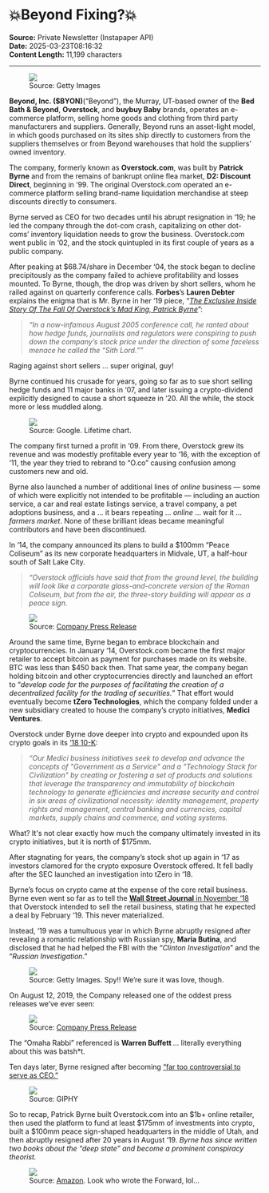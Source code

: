 # 💥Beyond Fixing?💥

**Source:** Private Newsletter (Instapaper API)  
**Date:** 2025-03-23T08:16:32  
**Content Length:** 11,199 characters

---

<div><div><figure><a href="https://substack.com/redirect/fe21d088-53e1-4ee1-bf9f-518c25e3523e?j=eyJ1IjoiOW95azAifQ.3I-y5PDezjo-i0ls31AGTIH4E8sNNl31puiktHvNIm8"><img src="https://substackcdn.com/image/fetch/w_1100,c_limit,f_auto,q_auto:good,fl_progressive:steep/https%3A%2F%2Fsubstack-post-media.s3.amazonaws.com%2Fpublic%2Fimages%2F3f6d9d12-10db-4820-8963-1696c5c580e5_1024x682.jpeg"></a><figcaption>Source: Getty Images</figcaption></figure></div><p><strong>Beyond, Inc. ($BYON)</strong><span>(“Beyond”), the Murray, UT-based owner of the </span><strong>Bed Bath &amp; Beyond</strong><span>, </span><strong>Overstock</strong><span>, and </span><strong>buybuy Baby</strong><span> brands, operates an e-commerce platform, selling home goods and clothing from third party manufacturers and suppliers. Generally, Beyond runs an asset-light model, in which goods purchased on its sites ship directly to customers from the suppliers themselves or from Beyond warehouses that hold the suppliers’ owned inventory.</span></p><p><span>The company, formerly known as </span><strong>Overstock.com</strong><span>, was built by </span><strong>Patrick Byrne</strong><span> and from the remains of bankrupt online flea market, </span><strong>D2: Discount Direct</strong><span>, beginning in ‘99. The original Overstock.com operated an e-commerce platform selling brand-name liquidation merchandise at steep discounts directly to consumers.</span></p><p>Byrne served as CEO for two decades until his abrupt resignation in ‘19; he led the company through the dot-com crash, capitalizing on other dot-coms’ inventory liquidation needs to grow the business. Overstock.com went public in ‘02, and the stock quintupled in its first couple of years as a public company.</p><p><span>After peaking at $68.74/share in December ‘04, the stock began to decline precipitously as the company failed to achieve profitability and losses mounted. To Byrne, though, the drop was driven by short sellers, whom he railed against on quarterly conference calls. </span><strong>Forbes</strong><span>’s </span><strong>Lauren Debter</strong><span> explains the enigma that is Mr. Byrne in her ‘19 piece, “</span><em><a href="https://substack.com/redirect/b6240e27-65c3-404d-b351-49b4b5a98ecf?j=eyJ1IjoiOW95azAifQ.3I-y5PDezjo-i0ls31AGTIH4E8sNNl31puiktHvNIm8">The Exclusive Inside Story Of The Fall Of Overstock’s Mad King, Patrick Byrne</a></em><span>”: </span></p><blockquote><p><em>“In a now-infamous August 2005 conference call, he ranted about how hedge funds, journalists and regulators were conspiring to push down the company’s stock price under the direction of some faceless menace he called the “Sith Lord.””</em></p></blockquote><p>Raging against short sellers … super original, guy! </p><p>Byrne continued his crusade for years, going so far as to sue short selling hedge funds and 11 major banks in ‘07, and later issuing a crypto-dividend explicitly designed to cause a short squeeze in ‘20. All the while, the stock more or less muddled along.</p><div><figure><a href="https://substack.com/redirect/e379e6b7-d26e-463e-b5ee-ddda3a184bbc?j=eyJ1IjoiOW95azAifQ.3I-y5PDezjo-i0ls31AGTIH4E8sNNl31puiktHvNIm8"><img src="https://substackcdn.com/image/fetch/w_1100,c_limit,f_auto,q_auto:good,fl_progressive:steep/https%3A%2F%2Fsubstack-post-media.s3.amazonaws.com%2Fpublic%2Fimages%2F00fc58c5-710d-48d2-bf5e-34cc3e533569_1322x978.png"></a><figcaption>Source: Google. Lifetime chart. </figcaption></figure></div><p>The company first turned a profit in ‘09. From there, Overstock grew its revenue and was modestly profitable every year to ‘16, with the exception of ‘11, the year they tried to rebrand to “O.co” causing confusion among customers new and old.</p><p><span>Byrne also launched a number of additional lines of </span><em>online</em><span> business — some of which were explicitly not intended to be profitable — including an auction service, a car and real estate listings service, a travel company, a pet adoptions business, and a … it bears repeating … </span><em>online</em><span> … wait for it … </span><em>farmers market</em><span>. None of these brilliant ideas became meaningful contributors and have been discontinued.</span></p><p>In ‘14, the company announced its plans to build a $100mm “Peace Coliseum” as its new corporate headquarters in Midvale, UT, a half-hour south of Salt Lake City.</p><blockquote><p><em>“Overstock officials have said that from the ground level, the building will look like a corporate glass-and-concrete version of the Roman Coliseum, but from the air, the three-story building will appear as a peace sign.</em></p></blockquote><div><figure><a href="https://substack.com/redirect/c538f1be-92a9-49b1-8e96-90930ce849cb?j=eyJ1IjoiOW95azAifQ.3I-y5PDezjo-i0ls31AGTIH4E8sNNl31puiktHvNIm8"><img src="https://substackcdn.com/image/fetch/w_398,c_limit,f_auto,q_auto:good,fl_progressive:steep/https%3A%2F%2Fsubstack-post-media.s3.amazonaws.com%2Fpublic%2Fimages%2Fe9928760-4f00-4405-ba2f-f6f6478bd1a6_398x298.jpeg"></a><figcaption><span>Source: </span><a href="https://substack.com/redirect/52841751-3fd8-4717-b7df-2552ccf32f54?j=eyJ1IjoiOW95azAifQ.3I-y5PDezjo-i0ls31AGTIH4E8sNNl31puiktHvNIm8">Company Press Release</a></figcaption></figure></div><p><span>Around the same time, Byrne began to embrace blockchain and cryptocurrencies. In January ‘14, Overstock.com became the first major retailer to accept bitcoin as payment for purchases made on its website. BTC was less than $450 back then. That same year, the company began holding bitcoin and other cryptocurrencies directly and launched an effort to “</span><em>develop code for the purposes of facilitating the creation of a decentralized facility for the trading of securities.</em><span>” That effort would eventually become </span><strong>tZero Technologies</strong><span>, which the company folded under a new subsidiary created to house the company’s crypto initiatives, </span><strong>Medici Ventures</strong><span>.</span></p><p><span>Overstock under Byrne dove deeper into crypto and expounded upon its crypto goals in its </span><a href="https://substack.com/redirect/9971fd9a-516f-485b-936a-799cf6c5db0a?j=eyJ1IjoiOW95azAifQ.3I-y5PDezjo-i0ls31AGTIH4E8sNNl31puiktHvNIm8">‘18 10-K</a><span>:</span></p><blockquote><p><em>“Our Medici business initiatives seek to develop and advance the concepts of "Government as a Service" and a "Technology Stack for Civilization" by creating or fostering a set of products and solutions that leverage the transparency and immutability of blockchain technology to generate efficiencies and increase security and control in six areas of civilizational necessity: identity management, property rights and management, central banking and currencies, capital markets, supply chains and commerce, and voting systems.</em></p></blockquote><p>What? It's not clear exactly how much the company ultimately invested in its crypto initiatives, but it is north of $175mm.</p><p>After stagnating for years, the company’s stock shot up again in ‘17 as investors clamored for the crypto exposure Overstock offered. It fell badly after the SEC launched an investigation into tZero in ‘18.</p><p><span>Byrne’s focus on crypto came at the expense of the core retail business. Byrne even went so far as to tell the </span><strong><a href="https://substack.com/redirect/cbd85a38-68e1-43a7-aac9-5d10233e0a48?j=eyJ1IjoiOW95azAifQ.3I-y5PDezjo-i0ls31AGTIH4E8sNNl31puiktHvNIm8">Wall Street Journal</a></strong><a href="https://substack.com/redirect/cbd85a38-68e1-43a7-aac9-5d10233e0a48?j=eyJ1IjoiOW95azAifQ.3I-y5PDezjo-i0ls31AGTIH4E8sNNl31puiktHvNIm8"> in November ‘18</a><span> that Overstock intended to sell the retail business, stating that he expected a deal by February ‘19. This never materialized.</span></p><p><span>Instead, ‘19 was a tumultuous year in which Byrne abruptly resigned after revealing a romantic relationship with Russian spy, </span><strong>Maria Butina</strong><span>, and disclosed that he had helped the FBI with the “</span><em>Clinton Investigation</em><span>” and the “</span><em>Russian Investigation</em><span>.” </span></p><div><figure><a href="https://substack.com/redirect/9bc4814c-b4b1-4940-b5ab-e39046516f15?j=eyJ1IjoiOW95azAifQ.3I-y5PDezjo-i0ls31AGTIH4E8sNNl31puiktHvNIm8"><img src="https://substackcdn.com/image/fetch/w_1100,c_limit,f_auto,q_auto:good,fl_progressive:steep/https%3A%2F%2Fsubstack-post-media.s3.amazonaws.com%2Fpublic%2Fimages%2Ff7cedd94-6bdc-4b8e-aab8-c9461331124d_1024x683.jpeg"></a><figcaption>Source: Getty Images. Spy!! We’re sure it was love, though. </figcaption></figure></div><p>On August 12, 2019, the Company released one of the oddest press releases we’ve ever seen:</p><div><figure><a href="https://substack.com/redirect/ab74ce34-6252-4b8c-b084-907dc0b6cab2?j=eyJ1IjoiOW95azAifQ.3I-y5PDezjo-i0ls31AGTIH4E8sNNl31puiktHvNIm8"><img src="https://substackcdn.com/image/fetch/w_1100,c_limit,f_auto,q_auto:good,fl_progressive:steep/https%3A%2F%2Fsubstack-post-media.s3.amazonaws.com%2Fpublic%2Fimages%2F93493a94-f467-4477-84be-efbf6041d479_1600x824.png"></a><figcaption><span>Source: </span><a href="https://substack.com/redirect/e338dfcd-9c99-4988-b293-43270fd1899d?j=eyJ1IjoiOW95azAifQ.3I-y5PDezjo-i0ls31AGTIH4E8sNNl31puiktHvNIm8">Company Press Release</a></figcaption></figure></div><p><span>The “Omaha Rabbi” referenced is </span><strong>Warren Buffett </strong><span> … literally everything about this was batsh*t. </span></p><p><span>Ten days later, Byrne resigned after becoming </span><a href="https://substack.com/redirect/0ef96d22-9947-4dc4-a320-25b64f3921f9?j=eyJ1IjoiOW95azAifQ.3I-y5PDezjo-i0ls31AGTIH4E8sNNl31puiktHvNIm8">“far too controversial to serve as CEO.”</a></p><div><figure><a href="https://substack.com/redirect/67844048-7f2a-49e3-aaea-67fa5c942a71?j=eyJ1IjoiOW95azAifQ.3I-y5PDezjo-i0ls31AGTIH4E8sNNl31puiktHvNIm8"><img src="https://substackcdn.com/image/fetch/w_384,c_limit,f_auto,q_auto:good,fl_lossy/https%3A%2F%2Fsubstack-post-media.s3.amazonaws.com%2Fpublic%2Fimages%2Fa46c7bdb-8c46-43b2-8e86-28745e75cf2f_500x500.gif"></a><figcaption>Source: GIPHY</figcaption></figure></div><p><span>So to recap, Patrick Byrne built Overstock.com into an $1b+ online retailer, then used the platform to fund at least $175mm of investments into crypto, built a $100mm peace sign-shaped headquarters in the middle of Utah, and then abruptly resigned after 20 years in August ‘19. </span><em>Byrne has since written two books about the “deep state” and become a prominent conspiracy theorist.</em></p><div><figure><a href="https://substack.com/redirect/25f8ecf9-aeb4-4cf3-a2fb-69de7c889a95?j=eyJ1IjoiOW95azAifQ.3I-y5PDezjo-i0ls31AGTIH4E8sNNl31puiktHvNIm8"><img src="https://substackcdn.com/image/fetch/w_253,c_limit,f_auto,q_auto:good,fl_progressive:steep/https%3A%2F%2Fsubstack-post-media.s3.amazonaws.com%2Fpublic%2Fimages%2F30459332-f02c-4703-914f-2832ac8b7418_335x500.jpeg"></a><figcaption><span>Source: </span><a href="https://substack.com/redirect/e6671287-c5b1-4215-bf45-e11aa2539ded?j=eyJ1IjoiOW95azAifQ.3I-y5PDezjo-i0ls31AGTIH4E8sNNl31puiktHvNIm8">Amazon</a><span>. Look who wrote the Forward, lol...</span></figcaption></figure></div></div>

